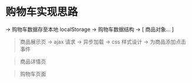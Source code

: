 # 购物车实现思路

-> 购物车数据存至本地 localStorage
-> 购物车数据结构 -> [ 商品对象... ]


> 商品展示页
-> ajax 请求 -> 异步加载 -> css 样式设计
-> 为商品添加点击事件 

> 商品详情页

> 购物车页面
